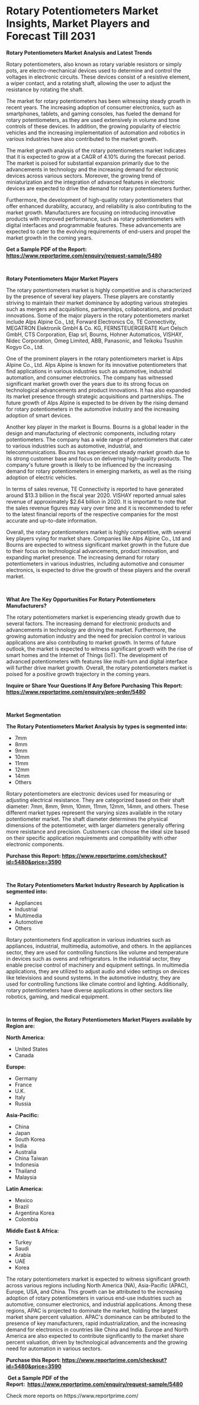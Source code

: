 <p><h1>Rotary Potentiometers Market Insights, Market Players and Forecast Till 2031</h1></p><p><strong>Rotary Potentiometers Market Analysis and Latest Trends</strong></p>
<p><p>Rotary potentiometers, also known as rotary variable resistors or simply pots, are electro-mechanical devices used to determine and control the voltages in electronic circuits. These devices consist of a resistive element, a wiper contact, and a rotating shaft, allowing the user to adjust the resistance by rotating the shaft.</p><p>The market for rotary potentiometers has been witnessing steady growth in recent years. The increasing adoption of consumer electronics, such as smartphones, tablets, and gaming consoles, has fueled the demand for rotary potentiometers, as they are used extensively in volume and tone controls of these devices. In addition, the growing popularity of electric vehicles and the increasing implementation of automation and robotics in various industries have also contributed to the market growth.</p><p>The market growth analysis of the rotary potentiometers market indicates that it is expected to grow at a CAGR of 4.10% during the forecast period. The market is poised for substantial expansion primarily due to the advancements in technology and the increasing demand for electronic devices across various sectors. Moreover, the growing trend of miniaturization and the integration of advanced features in electronic devices are expected to drive the demand for rotary potentiometers further.</p><p>Furthermore, the development of high-quality rotary potentiometers that offer enhanced durability, accuracy, and reliability is also contributing to the market growth. Manufacturers are focusing on introducing innovative products with improved performance, such as rotary potentiometers with digital interfaces and programmable features. These advancements are expected to cater to the evolving requirements of end-users and propel the market growth in the coming years.</p></p>
<p><strong>Get a Sample PDF of the Report:&nbsp; <a href="https://www.reportprime.com/enquiry/request-sample/5480">https://www.reportprime.com/enquiry/request-sample/5480</a></strong></p>
<p>&nbsp;</p>
<p><strong>Rotary Potentiometers Major Market Players</strong></p>
<p><p>The rotary potentiometers market is highly competitive and is characterized by the presence of several key players. These players are constantly striving to maintain their market dominance by adopting various strategies such as mergers and acquisitions, partnerships, collaborations, and product innovations. Some of the major players in the rotary potentiometers market include Alps Alpine Co., Ltd, Forward Electronics Co, TE Connectivity, MEGATRON Elektronik GmbH & Co. KG, FERNSTEUERGERATE Kurt Oelsch GmbH, CTS Corporation, Elap srl, Bourns, Hohner Automaticos, VISHAY, Nidec Corporation, Omeg Limited, ABB, Panasonic, and Teikoku Tsushin Kogyo Co., Ltd.</p><p>One of the prominent players in the rotary potentiometers market is Alps Alpine Co., Ltd. Alps Alpine is known for its innovative potentiometers that find applications in various industries such as automotive, industrial automation, and consumer electronics. The company has witnessed significant market growth over the years due to its strong focus on technological advancements and product innovations. It has also expanded its market presence through strategic acquisitions and partnerships. The future growth of Alps Alpine is expected to be driven by the rising demand for rotary potentiometers in the automotive industry and the increasing adoption of smart devices.</p><p>Another key player in the market is Bourns. Bourns is a global leader in the design and manufacturing of electronic components, including rotary potentiometers. The company has a wide range of potentiometers that cater to various industries such as automotive, industrial, and telecommunications. Bourns has experienced steady market growth due to its strong customer base and focus on delivering high-quality products. The company's future growth is likely to be influenced by the increasing demand for rotary potentiometers in emerging markets, as well as the rising adoption of electric vehicles.</p><p>In terms of sales revenue, TE Connectivity is reported to have generated around $13.3 billion in the fiscal year 2020. VISHAY reported annual sales revenue of approximately $2.64 billion in 2020. It is important to note that the sales revenue figures may vary over time and it is recommended to refer to the latest financial reports of the respective companies for the most accurate and up-to-date information.</p><p>Overall, the rotary potentiometers market is highly competitive, with several key players vying for market share. Companies like Alps Alpine Co., Ltd and Bourns are expected to witness significant market growth in the future due to their focus on technological advancements, product innovation, and expanding market presence. The increasing demand for rotary potentiometers in various industries, including automotive and consumer electronics, is expected to drive the growth of these players and the overall market.</p></p>
<p>&nbsp;</p>
<p><strong>What Are The Key Opportunities For Rotary Potentiometers Manufacturers?</strong></p>
<p><p>The rotary potentiometers market is experiencing steady growth due to several factors. The increasing demand for electronic products and advancements in technology are driving the market. Furthermore, the growing automation industry and the need for precision control in various applications are also contributing to market growth. In terms of future outlook, the market is expected to witness significant growth with the rise of smart homes and the Internet of Things (IoT). The development of advanced potentiometers with features like multi-turn and digital interface will further drive market growth. Overall, the rotary potentiometers market is poised for a positive growth trajectory in the coming years.</p></p>
<p><strong>Inquire or Share Your Questions If Any Before Purchasing This Report: <a href="https://www.reportprime.com/enquiry/pre-order/5480">https://www.reportprime.com/enquiry/pre-order/5480</a></strong></p>
<p>&nbsp;</p>
<p><strong>Market Segmentation</strong></p>
<p><strong>The Rotary Potentiometers Market Analysis by types is segmented into:</strong></p>
<p><ul><li>7mm</li><li>8mm</li><li>9mm</li><li>10mm</li><li>11mm</li><li>12mm</li><li>14mm</li><li>Others</li></ul></p>
<p><p>Rotary potentiometers are electronic devices used for measuring or adjusting electrical resistance. They are categorized based on their shaft diameter: 7mm, 8mm, 9mm, 10mm, 11mm, 12mm, 14mm, and others. These different market types represent the varying sizes available in the rotary potentiometer market. The shaft diameter determines the physical dimensions of the potentiometer, with larger diameters generally offering more resistance and precision. Customers can choose the ideal size based on their specific application requirements and compatibility with other electronic components.</p></p>
<p><strong>Purchase this Report:&nbsp;<a href="https://www.reportprime.com/checkout?id=5480&price=3590">https://www.reportprime.com/checkout?id=5480&price=3590</a></strong></p>
<p>&nbsp;</p>
<p><strong>The Rotary Potentiometers Market Industry Research by Application is segmented into:</strong></p>
<p><ul><li>Appliances</li><li>Industrial</li><li>Multimedia</li><li>Automotive</li><li>Others</li></ul></p>
<p><p>Rotary potentiometers find application in various industries such as appliances, industrial, multimedia, automotive, and others. In the appliances sector, they are used for controlling functions like volume and temperature in devices such as ovens and refrigerators. In the industrial sector, they enable precise control of machinery and equipment settings. In multimedia applications, they are utilized to adjust audio and video settings on devices like televisions and sound systems. In the automotive industry, they are used for controlling functions like climate control and lighting. Additionally, rotary potentiometers have diverse applications in other sectors like robotics, gaming, and medical equipment.</p></p>
<p>&nbsp;</p>
<p><strong>In terms of Region, the Rotary Potentiometers Market Players available by Region are:</strong></p>
<p>
    <p> <strong> North America: </strong>
        <ul>
            <li>United States</li>
            <li>Canada</li>
        </ul>
        </p> 
    <p> <strong> Europe: </strong>
        <ul>
            <li>Germany</li>
            <li>France</li>
            <li>U.K.</li>
            <li>Italy</li>
            <li>Russia</li>
        </ul>
        </p> 
    <p> <strong> Asia-Pacific: </strong>
        <ul>
            <li>China</li>
            <li>Japan</li>
            <li>South Korea</li>
            <li>India</li>
            <li>Australia</li>
            <li>China Taiwan</li>
            <li>Indonesia</li>
            <li>Thailand</li>
            <li>Malaysia</li>
        </ul>
        </p> 
    <p> <strong> Latin America: </strong>
        <ul>
            <li>Mexico</li>
            <li>Brazil</li>
            <li>Argentina Korea</li>
            <li>Colombia</li>
        </ul>
        </p> 
    <p> <strong> Middle East & Africa: </strong>
        <ul>
            <li>Turkey</li>
            <li>Saudi</li>
            <li>Arabia</li>
            <li>UAE</li>
            <li>Korea</li>
        </ul>
    </p>
    </p>
<p><p>The rotary potentiometers market is expected to witness significant growth across various regions including North America (NA), Asia-Pacific (APAC), Europe, USA, and China. This growth can be attributed to the increasing adoption of rotary potentiometers in various end-use industries such as automotive, consumer electronics, and industrial applications. Among these regions, APAC is projected to dominate the market, holding the largest market share percent valuation. APAC's dominance can be attributed to the presence of key manufacturers, rapid industrialization, and the increasing demand for electronics in countries like China and India. Europe and North America are also expected to contribute significantly to the market share percent valuation, driven by technological advancements and the growing need for automation in various sectors.</p></p>
<p><strong>Purchase this Report: <a href="https://www.reportprime.com/checkout?id=5480&price=3590">https://www.reportprime.com/checkout?id=5480&price=3590</a></strong></p>
<p>&nbsp;<strong>Get a Sample PDF of the Report:&nbsp;&nbsp;<a href="https://www.reportprime.com/enquiry/request-sample/5480">https://www.reportprime.com/enquiry/request-sample/5480</a></strong></p>
<p><strong></strong></p>
<p>Check more reports on https://www.reportprime.com/</p>